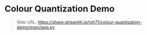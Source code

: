 # Colour Quantization Demo
 
> Web URL: https://share.streamlit.io/tyh71/colour-quantization-demo/main/app.py
